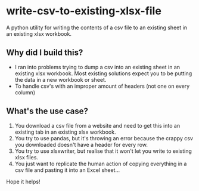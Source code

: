 # write-csv-to-existing-xlsx-file
A python utility for writing the contents of a csv file to an existing sheet in an existing xlsx workbook.
## Why did I build this?
- I ran into problems trying to dump a csv into an existing sheet in an existing xlsx workbook. Most existing solutions expect you to be putting the data in a new workbook or sheet.
- To handle csv's with an improper amount of headers (not one on every column)
## What's the use case?
1. You download a csv file from a website and need to get this into an existing tab in an existing xlsx workbook.
2. You try to use pandas, but it's throwing an error because the crappy csv you downloaded doesn't have a header for every row.
3. You try to use xlsxwriter, but realise that it won't let you write to existing xlsx files.
4. You just want to replicate the human action of copying everything in a csv file and pasting it into an Excel sheet...

Hope it helps!

